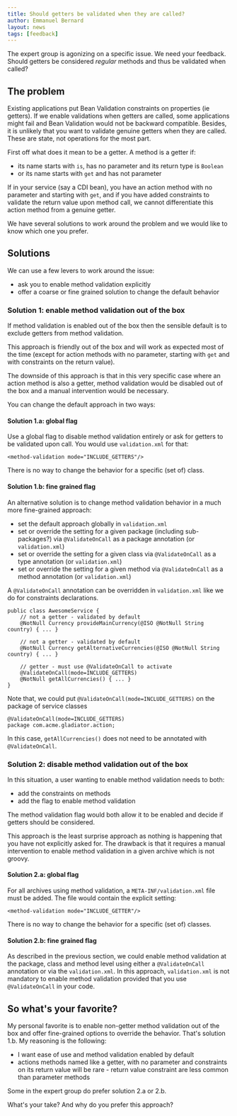 ```yaml
---
title: Should getters be validated when they are called?
author: Emmanuel Bernard
layout: news
tags: [feedback]
---
```

The expert group is agonizing on a specific issue. We need your
feedback. Should getters be considered _regular_ methods and thus be validated
when called?

## The problem

Existing applications put Bean Validation constraints on properties
(ie getters). If we enable validations when getters are called, some
applications might fail and Bean Validation would not be backward
compatible. Besides, it is unlikely that you want to validate genuine getters
when they are called. These are state, not operations for the most part.

First off what does it mean to be a getter. A method is a getter if:

- its name starts with `is`, has no parameter and its return type is `Boolean`
- or its name starts with `get` and has not parameter

If in your service (say a CDI bean), you have an action method with
no parameter and starting with `get`, and if you have added constraints
to validate the return value upon method call, we cannot differentiate
this action method from a genuine getter.

We have several solutions to work around the problem and we would like
to know which one you prefer.

## Solutions

We can use a few levers to work around the issue:

- ask you to enable method validation explicitly
- offer a coarse or fine grained solution to change the default behavior

### Solution 1: enable method validation out of the box

If method validation is enabled out of the box then the sensible default is
to exclude getters from method validation.

This approach is friendly out of the box and will work as expected most of
the time (except for action methods with no parameter, starting with `get`
and with constraints on the return value).

The downside of this approach is that in this very specific case where
an action method is also a getter, method validation would be disabled
out of the box and a manual intervention would be necessary.

You can change the default approach in two ways:

#### Solution 1.a: global flag

Use a global flag to disable method validation entirely or ask for getters
to be validated upon call. You would use `validation.xml` for that:

    <method-validation mode="INCLUDE_GETTERS"/>

There is no way to change the behavior for a specific (set of) class.

#### Solution 1.b: fine grained flag

An alternative solution is to change method validation behavior in a
much more fine-grained approach:

- set the default approach globally
  in `validation.xml`
- set or override the setting for a given package (including sub-packages?)
  via `@ValidateOnCall` as a package annotation (or `validation.xml`)
- set or override the setting for a given class
  via `@ValidateOnCall` as a type annotation (or `validation.xml`)
- set or override the setting for a given method
  via `@ValidateOnCall` as a method annotation (or `validation.xml`)

A `@ValidateOnCall` annotation can be overridden in `validation.xml` like we do for
constraints declarations.

    public class AwesomeService {
        // not a getter - validated by default
        @NotNull Currency provideMainCurrency(@ISO @NotNull String country) { ... }

        // not a getter - validated by default
        @NotNull Currency getAlternativeCurrencies(@ISO @NotNull String country) { ... }

        // getter - must use @ValidateOnCall to activate
        @ValidateOnCall(mode=INCLUDE_GETTERS)
        @NotNull getAllCurrencies() { ... }
    }

Note that, we could put `@ValidateOnCall(mode=INCLUDE_GETTERS)` on the package
of service classes

    @ValidateOnCall(mode=INCLUDE_GETTERS)
    package com.acme.gladiator.action;

In this case, `getAllCurrencies()` does not need to be annotated with `@ValidateOnCall`.

### Solution 2: disable method validation out of the box

In this situation, a user wanting to enable method validation needs to both:

- add the constraints on methods
- add the flag to enable method validation

The method validation flag would both allow it to be enabled and decide if getters
should be considered.

This approach is the least surprise approach as nothing is happening that you
have not explicitly asked for. The drawback is that it requires a manual intervention to enable
method validation in a given archive which is not groovy.

#### Solution 2.a: global flag

For all archives using method validation, a `META-INF/validation.xml` file must
be added. The file would contain the explicit setting:

    <method-validation mode="INCLUDE_GETTER"/>

There is no way to change the behavior for a specific (set of) classes.

#### Solution 2.b: fine grained flag

As described in the previous section, we could enable method validation at
the package, class and method level using either a `@ValidateOnCall` annotation
or via the `validation.xml`. In this approach, `validation.xml` is not mandatory
to enable method validation provided that you use `@ValidateOnCall` in your code.

## So what's your favorite?

My personal favorite is to enable non-getter method validation out of the
box and offer fine-grained options to override the behavior. That's solution
1.b. My reasoning is the following:

- I want ease of use and method validation enabled by default
- actions methods named like a getter, with no parameter and constraints
  on its return value will be rare - return value constraint are less common
  than parameter methods

Some in the expert group do prefer solution 2.a or 2.b.

What's your take? And why do you prefer this approach?
